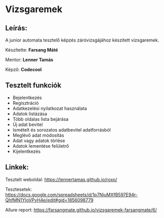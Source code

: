 
# Vizsgaremek

## Leírás:
A junior automata tesztelő képzés záróvizsgájához készített vizsgaremek.

Készítette: **Farsang Máté**

Mentor: **Lenner Tamás**

Képző: **Codecool**

## Tesztelt funkciók

- Bejelentkezés
- Regisztráció
- Adatkezelési nyilatkozat használata
- Adatok listázása
- Több oldalas lista bejárása
- Új adat bevitel
- Ismételt és sorozatos adatbevitel adatforrásból
- Meglévő adat módosítás
- Adat vagy adatok törlése
- Adatok lementése felületrő
- Kijelentkezés

## Linkek:
Tesztelt weboldal: https://lennertamas.github.io/roxo/

Tesztesetek: https://docs.google.com/spreadsheets/d/1p7NjuMXfB597E94r-QhfMN1YloVPyH4e/edit#gid=1856098779

Allure report: https://farsangmate.github.io/vizsgaremek-farsangmate/6/
